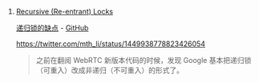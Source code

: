 1. [Recursive (Re-entrant) Locks](https://blog.stephencleary.com/2013/04/recursive-re-entrant-locks.html)

   [递归锁的缺点](https://mthli.xyz/recursive-re-entrant-locks/) - [GitHub](https://github.com/mthli/blog/blob/master/content/blog/recursive-re-entrant-locks/index.md)
   
   https://twitter.com/mth_li/status/1449938778823426054
   
   > 之前在翻阅 WebRTC 新版本代码的时候，发现 Google 基本把递归锁（可重入）改成非递归（不可重入）的形式了。
   
   

